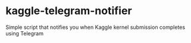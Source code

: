 # kaggle-telegram-notifier
Simple script that notifies you when Kaggle kernel submission completes using Telegram
